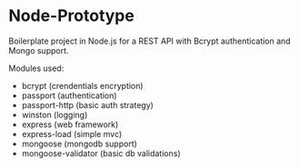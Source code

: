 Node-Prototype
==============

Boilerplate project in Node.js for a REST API with Bcrypt authentication and Mongo support.

Modules used:

- bcrypt (crendentials encryption)
- passport (authentication)
- passport-http (basic auth strategy)
- winston (logging)
- express (web framework)
- express-load (simple mvc)
- mongoose (mongodb support)
- mongoose-validator (basic db validations)
